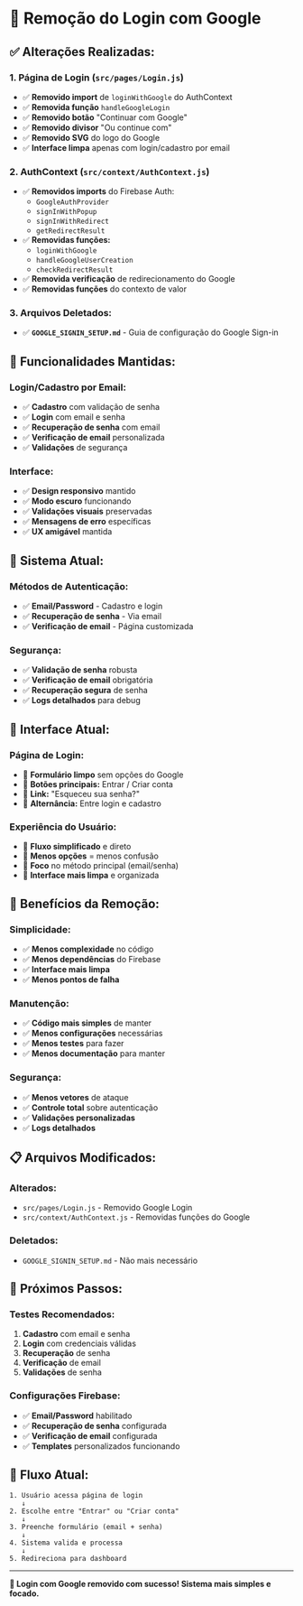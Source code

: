 # 🚫 Remoção do Login com Google

## ✅ **Alterações Realizadas:**

### **1. Página de Login (`src/pages/Login.js`)**
- ✅ **Removido import** de `loginWithGoogle` do AuthContext
- ✅ **Removida função** `handleGoogleLogin`
- ✅ **Removido botão** "Continuar com Google"
- ✅ **Removido divisor** "Ou continue com"
- ✅ **Removido SVG** do logo do Google
- ✅ **Interface limpa** apenas com login/cadastro por email

### **2. AuthContext (`src/context/AuthContext.js`)**
- ✅ **Removidos imports** do Firebase Auth:
  - `GoogleAuthProvider`
  - `signInWithPopup`
  - `signInWithRedirect`
  - `getRedirectResult`
- ✅ **Removidas funções:**
  - `loginWithGoogle`
  - `handleGoogleUserCreation`
  - `checkRedirectResult`
- ✅ **Removida verificação** de redirecionamento do Google
- ✅ **Removidas funções** do contexto de valor

### **3. Arquivos Deletados:**
- ✅ **`GOOGLE_SIGNIN_SETUP.md`** - Guia de configuração do Google Sign-in

## 🎯 **Funcionalidades Mantidas:**

### **Login/Cadastro por Email:**
- ✅ **Cadastro** com validação de senha
- ✅ **Login** com email e senha
- ✅ **Recuperação de senha** com email
- ✅ **Verificação de email** personalizada
- ✅ **Validações** de segurança

### **Interface:**
- ✅ **Design responsivo** mantido
- ✅ **Modo escuro** funcionando
- ✅ **Validações visuais** preservadas
- ✅ **Mensagens de erro** específicas
- ✅ **UX amigável** mantida

## 🔧 **Sistema Atual:**

### **Métodos de Autenticação:**
- ✅ **Email/Password** - Cadastro e login
- ✅ **Recuperação de senha** - Via email
- ✅ **Verificação de email** - Página customizada

### **Segurança:**
- ✅ **Validação de senha** robusta
- ✅ **Verificação de email** obrigatória
- ✅ **Recuperação segura** de senha
- ✅ **Logs detalhados** para debug

## 📱 **Interface Atual:**

### **Página de Login:**
- 🎯 **Formulário limpo** sem opções do Google
- 🎯 **Botões principais:** Entrar / Criar conta
- 🎯 **Link:** "Esqueceu sua senha?"
- 🎯 **Alternância:** Entre login e cadastro

### **Experiência do Usuário:**
- 🎯 **Fluxo simplificado** e direto
- 🎯 **Menos opções** = menos confusão
- 🎯 **Foco** no método principal (email/senha)
- 🎯 **Interface mais limpa** e organizada

## 🚀 **Benefícios da Remoção:**

### **Simplicidade:**
- ✅ **Menos complexidade** no código
- ✅ **Menos dependências** do Firebase
- ✅ **Interface mais limpa**
- ✅ **Menos pontos de falha**

### **Manutenção:**
- ✅ **Código mais simples** de manter
- ✅ **Menos configurações** necessárias
- ✅ **Menos testes** para fazer
- ✅ **Menos documentação** para manter

### **Segurança:**
- ✅ **Menos vetores** de ataque
- ✅ **Controle total** sobre autenticação
- ✅ **Validações personalizadas**
- ✅ **Logs detalhados**

## 📋 **Arquivos Modificados:**

### **Alterados:**
- `src/pages/Login.js` - Removido Google Login
- `src/context/AuthContext.js` - Removidas funções do Google

### **Deletados:**
- `GOOGLE_SIGNIN_SETUP.md` - Não mais necessário

## 🎯 **Próximos Passos:**

### **Testes Recomendados:**
1. **Cadastro** com email e senha
2. **Login** com credenciais válidas
3. **Recuperação** de senha
4. **Verificação** de email
5. **Validações** de senha

### **Configurações Firebase:**
- ✅ **Email/Password** habilitado
- ✅ **Recuperação de senha** configurada
- ✅ **Verificação de email** configurada
- ✅ **Templates** personalizados funcionando

## 🔄 **Fluxo Atual:**

```
1. Usuário acessa página de login
   ↓
2. Escolhe entre "Entrar" ou "Criar conta"
   ↓
3. Preenche formulário (email + senha)
   ↓
4. Sistema valida e processa
   ↓
5. Redireciona para dashboard
```

---

**🎉 Login com Google removido com sucesso! Sistema mais simples e focado.**
